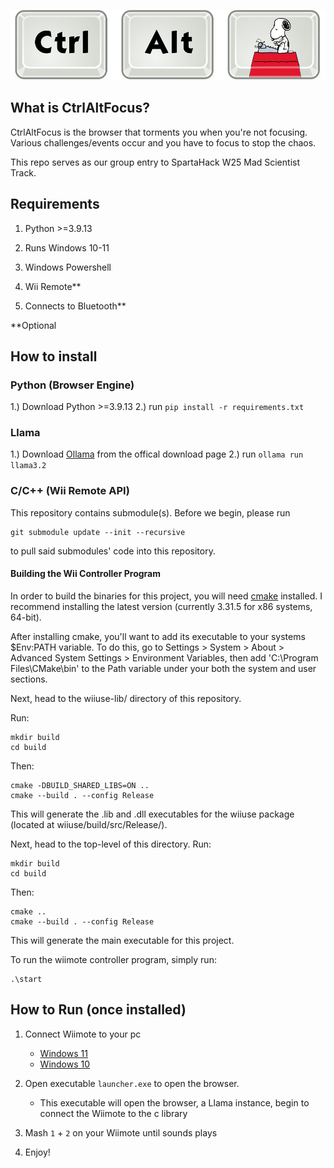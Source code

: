 ![CtrlAltFocus](resources/photos/logo.png)

## What is CtrlAltFocus?

CtrlAltFocus is the browser that torments you when you're not focusing. Various challenges/events occur and you have to focus to stop the chaos.

This repo serves as our group entry to SpartaHack W25 Mad Scientist Track.

## Requirements

1. Python >=3.9.13

2. Runs Windows 10-11

3. Windows Powershell

4. Wii Remote\*\*

5. Connects to Bluetooth\*\*

\*\*Optional

## How to install

### Python (Browser Engine)

1.) Download Python >=3.9.13
2.) run `pip install -r requirements.txt`

### Llama

1.) Download [Ollama](https://ollama.com/download/windows) from the offical download page
2.) run `ollama run llama3.2`

### C/C++ (Wii Remote API)

This repository contains submodule(s). Before we begin, please run
```
git submodule update --init --recursive
```
to pull said submodules' code into this repository.

#### Building the Wii Controller Program

In order to build the binaries for this project, you will need [cmake](https://cmake.org/download/) installed. I recommend installing the latest version (currently 3.31.5 for x86 systems, 64-bit).

After installing cmake, you'll want to add its executable to your systems $Env:PATH variable. To do this, go to Settings > System > About > Advanced System Settings > Environment Variables, then add 'C:\Program Files\CMake\bin' to the Path variable under your both the system and user sections.

Next, head to the wiiuse-lib/ directory of this repository.

Run: 
```
mkdir build
cd build
```
Then:
```
cmake -DBUILD_SHARED_LIBS=ON ..
cmake --build . --config Release
```
This will generate the .lib and .dll executables for the wiiuse package (located at wiiuse/build/src/Release/).

Next, head to the top-level of this directory.
Run: 
```
mkdir build
cd build
```
Then:
```
cmake ..
cmake --build . --config Release
```
This will generate the main executable for this project.

To run the wiimote controller program, simply run:
```
.\start
```

## How to Run (once installed)

1. Connect Wiimote to your pc

    - [Windows 11](https://www.youtube.com/watch?v=J-s9gZJNp8o)
    - [Windows 10](https://www.youtube.com/watch?v=jsZmR-z0IOE)

2. Open executable `launcher.exe` to open the browser.

    - This executable will open the browser, a Llama instance, begin to connect the Wiimote to the c library

3. Mash `1` + `2` on your Wiimote until sounds plays

4. Enjoy!